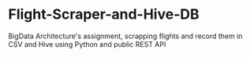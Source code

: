 # Flight-Scraper-and-Hive-DB
BigData Architecture's assignment, scrapping flights and record them in CSV and Hive using Python and public REST API
